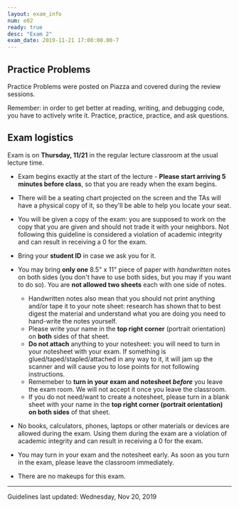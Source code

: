 ```yaml
---
layout: exam_info
num: e02
ready: true
desc: "Exam 2"
exam_date: 2019-11-21 17:00:00.00-7
---
```


## Practice Problems

 Practice Problems were posted on Piazza and covered during the review sessions.
 
Remember: in order to get better at reading, writing, and debugging code, you have to actively write it. Practice, practice, practice, and ask questions.

 
 ## Exam logistics

Exam is on **Thursday, 11/21** in the regular lecture classroom at the usual lecture time.
* Exam begins exactly at the start of the lecture - **Please start arriving 5 minutes before class**, so that you are ready when the exam begins. 

* There will be a seating chart projected on the screen and the TAs will have a physical copy of it, so they'll be able to help you locate your seat.

* You will be given a copy of the exam: you are supposed to work on the copy that you are given and should not trade it with your neighbors. Not following this guideline is considered a violation of academic integrity and can result in receiving a 0 for the exam.

* Bring your **student ID** in case we ask you for it.

* You may bring **only one** 8.5" x 11" piece of paper with _handwritten_ notes on both sides (you don't have to use both sides, but you may if you want to do so). You are **not allowed two sheets** each with one side of notes.
  * Handwritten notes also mean that you should not print anything and/or tape it to your note sheet: research has shown that to best digest the material and understand what you are doing you need to hand-write the notes yourself. 
  * Please write your name in the **top right corner** (portrait orientation) on **both** sides of that sheet.
  * **Do not attach** anything to your notesheet: you will need to turn in your notesheet with your exam. If something is glued/taped/stapled/attached in any way to it, it will jam up the scanner and will cause you to lose points for not following instructions.
  * Rememeber to **turn in your exam and notesheet _before_** you leave the exam room. We will not accept it once you leave the classroom.
  * If you do not need/want to create a notesheet, please turn in a blank sheet with your name in the **top right corner (portrait orientation) on both sides** of that sheet.

*    No books, calculators, phones, laptops or other materials or devices are allowed during the exam. Using them during the exam are a violation of academic integrity and can result in receiving a 0 for the exam.

* You may turn in your exam and the notesheet early. As soon as you turn in the exam, please leave the classroom immediately.

*    There are no makeups for this exam.

* * *

Guidelines last updated: Wednesday, Nov 20, 2019

